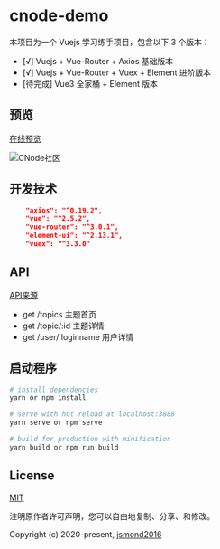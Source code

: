 # cnode-demo

本项目为一个 Vuejs 学习练手项目，包含以下 3 个版本：

- [√] Vuejs + Vue-Router + Axios 基础版本
- [√] Vuejs + Vue-Router + Vuex + Element 进阶版本
- [待完成] Vue3 全家桶 + Element 版本 


## 预览

[在线预览](https://jsmond.gitee.io/cnode)

![CNode社区](https://i.loli.net/2020/05/10/gAcXtS6Pk57xwWd.png)

## 开发技术

```json
    "axios": "^0.19.2",
    "vue": "^2.5.2",
    "vue-router": "^3.0.1",
    "element-ui": "^2.13.1",
    "vuex": "^3.3.0"
```

## API

[API来源](https://cnodejs.org/api)

- get /topics 主题首页
- get /topic/:id 主题详情
- get /user/:loginname 用户详情

## 启动程序

```bash
# install dependencies
yarn or npm install

# serve with hot reload at localhost:3888
yarn serve or npm serve

# build for production with minification
yarn build or npm run build

```

## License

[MIT](https://opensource.org/licenses/MIT)

注明原作者许可声明，您可以自由地复制、分享、和修改。

Copyright (c) 2020-present, [jsmond2016](https://github.com/Jsmond2016)
